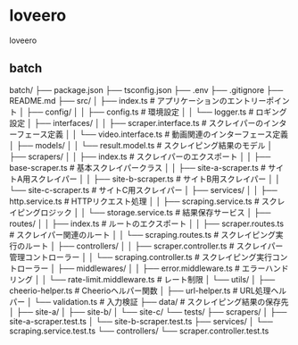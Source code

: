 # loveero
loveero



## batch

batch/
├── package.json
├── tsconfig.json
├── .env
├── .gitignore
├── README.md
├── src/
│   ├── index.ts                      # アプリケーションのエントリーポイント
│   ├── config/
│   │   ├── config.ts                 # 環境設定
│   │   └── logger.ts                 # ロギング設定
│   ├── interfaces/
│   │   ├── scraper.interface.ts      # スクレイパーのインターフェース定義
│   │   └── video.interface.ts        # 動画関連のインターフェース定義
│   ├── models/
│   │   └── result.model.ts           # スクレイピング結果のモデル
│   ├── scrapers/
│   │   ├── index.ts                  # スクレイパーのエクスポート
│   │   ├── base-scraper.ts           # 基本スクレイパークラス
│   │   ├── site-a-scraper.ts         # サイトA用スクレイパー
│   │   ├── site-b-scraper.ts         # サイトB用スクレイパー
│   │   └── site-c-scraper.ts         # サイトC用スクレイパー
│   ├── services/
│   │   ├── http.service.ts           # HTTPリクエスト処理
│   │   ├── scraping.service.ts       # スクレイピングロジック
│   │   └── storage.service.ts        # 結果保存サービス
│   ├── routes/
│   │   ├── index.ts                  # ルートのエクスポート
│   │   ├── scraper.routes.ts         # スクレイパー関連のルート
│   │   └── scraping.routes.ts        # スクレイピング実行のルート
│   ├── controllers/
│   │   ├── scraper.controller.ts     # スクレイパー管理コントローラー
│   │   └── scraping.controller.ts    # スクレイピング実行コントローラー
│   ├── middlewares/
│   │   ├── error.middleware.ts       # エラーハンドリング
│   │   └── rate-limit.middleware.ts  # レート制限
│   └── utils/
│       ├── cheerio-helper.ts         # Cheerioヘルパー関数
│       ├── url-helper.ts             # URL処理ヘルパー
│       └── validation.ts             # 入力検証
├── data/                            # スクレイピング結果の保存先
│   ├── site-a/
│   ├── site-b/
│   └── site-c/
└── tests/
    ├── scrapers/
    │   ├── site-a-scraper.test.ts
    │   └── site-b-scraper.test.ts
    ├── services/
    │   └── scraping.service.test.ts
    └── controllers/
        └── scraper.controller.test.ts